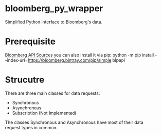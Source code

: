 bloomberg_py_wrapper
=====

Simplified Python interface to Bloomberg's data.

Prerequisite
=====

[Bloomberg API Sources](https://www.bloomberg.com/professional/support/api-library/) you can also install it via pip: 
  python -m pip install --index-url=https://bloomberg.bintray.com/pip/simple blpapi
  
Strucutre
=====

There are three main classes for data requests:
   * Synchronous
   * Asynchronous
   * Subscription (Not Implemented)

The classes Synchronous and Asynchronous have most of their data request types in common.
